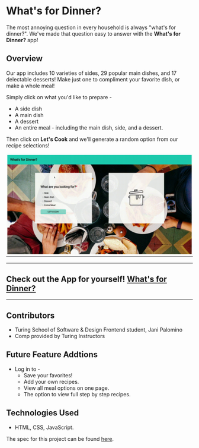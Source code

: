 # What's for Dinner?

The most annoying question in every household is always "what's for dinner?". We've made that question easy to answer with the **What's for Dinner?** app!

## Overview

Our app includes 10 varieties of sides, 29 popular main dishes, and 17 delectable desserts! Make just one to compliment your favorite dish, or make a whole meal!

Simply click on what you'd like to prepare -
  - A side dish
  - A main dish
  - A dessert
  - An entire meal - including the main dish, side, and a dessert.

Then click on **Let's Cook** and we'll generate a random option from our recipe selections!

![App Demo](https://github.com/janitastic/whats-for-dinner/blob/main/assets/app-video.gif)

---

## Check out the App for yourself! [What's for Dinner?](https://janitastic.github.io/whats-for-dinner/)

---

## Contributors
- Turing School of Software & Design Frontend student, Jani Palomino
- Comp provided by Turing Instructors

## Future Feature Addtions

- Log in to -
  - Save your favorites!
  - Add your own recipes. 
  - View all meal options on one page.
  - The option to view full step by step recipes.
  
## Technologies Used

- HTML, CSS, JavaScript.

The spec for this project can be found [here](https://frontend.turing.io/projects/module-1/dinner.html). 
